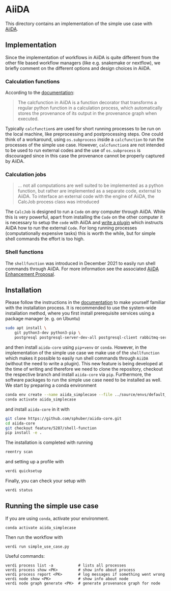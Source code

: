 # AiiDA
This directory contains an implementation of the simple use case with [AiiDA](https://www.aiida.net/).

## Implementation
Since the implementation of workflows in AiiDA is quite different from the other file
based workflow managers (like e.g. snakemake or nextflow), we briefly comment on the different options
and design choices in AiiDA.

### Calculation functions
According to the [documentation](https://aiida.readthedocs.io/projects/aiida-core/en/latest/topics/calculations/concepts.html#calculation-functions): 
> The calcfunction in AiiDA is a function decorator that transforms a regular python function in a calculation process, which automatically stores the provenance of its output in the provenance graph when executed.

Typically `calcfunction`s are used for short running processes to be run on the local machine, like preprocessing and postprocessing steps.
One could think of a workaround, using `os.subprocess` inside a `calcfunction` to run the processes of the simple use case.
However, `calcfunction`s are not intended to be used to run external codes and the use of `os.subprocess` is discouraged since in this case the provenance cannot be properly captured by AiiDA.    

### Calculation jobs
> ... not all computations are well suited to be implemented as a python function, but rather are implemented as a separate code, external to AiiDA. To interface an external code with the engine of AiiDA, the CalcJob process class was introduced

The `CalcJob` is designed to run a `Code` on *any* computer through AiiDA. 
While this is very powerful, apart from installing the `Code` on the other computer it is necessary to setup the `code` with AiiDA and [write a plugin](https://aiida.readthedocs.io/projects/aiida-core/en/latest/howto/plugin_codes.html) which instructs AiiDA how to run the external `Code`.
For long running processes (computationally expensive tasks) this is worth the while, but for simple
shell commands the effort is too high.

### Shell functions
The `shellfunction` was introduced in December 2021 to easily run shell commands through AiiDA.
For more information see the associated [AiiDA Enhancement Proposal](https://github.com/aiidateam/AEP/tree/aep/shell-functions/xxx_shell_functions).

## Installation
Please follow the instructions in the [documentation](https://aiida.readthedocs.io/projects/aiida-core/en/latest/)
to make yourself familiar with the installation process.
It is recommended to use the system-wide installation method, where you first install prerequisite
services using a package manager (e. g. on Ubuntu)
```sh
sudo apt install \
    git python3-dev python3-pip \
    postgresql postgresql-server-dev-all postgresql-client rabbitmq-server
```
and then install `aiida-core` using `pip+venv` or `conda`.
However, in the implementation of the simple use case we make use of the `shellfunction` which
makes it possible to easily run shell commands through `AiiDA` (without the need to write a plugin).
This new feature is being developed at the time of writing and therefore we need to clone the repository,
checkout the respective branch and install `aiida-core` via `pip`.
Furthermore, the software packages to run the simple use case need to be installed as well.
We start by preparing a conda environment
```sh
conda env create --name aiida_simplecase --file ../source/envs/default_env.yaml
conda activate aiida_simplecase
```
and install `aiida-core` in it with
```sh
git clone https://github.com/sphuber/aiida-core.git 
cd aiida-core
git checkout feature/5287/shell-function
pip install -e .
```
The installation is completed with running
```sh
reentry scan
```
and setting up a profile with
```sh
verdi quicksetup
```
Finally, you can check your setup with
```sh
verdi status
```

## Running the simple use case
If you are using `conda`, activate your environment.
```
conda activate aiida_simplecase
```
Then run the workflow with
```
verdi run simple_use_case.py
```
Useful commands:
```
verdi process list -a           # lists all processes
verdi process show <PK>         # show info about process
verdi process report <PK>       # log messages if something went wrong
verdi node show <PK>            # show info about node
verdi node graph generate <PK>  # generate provenance graph for node
```
